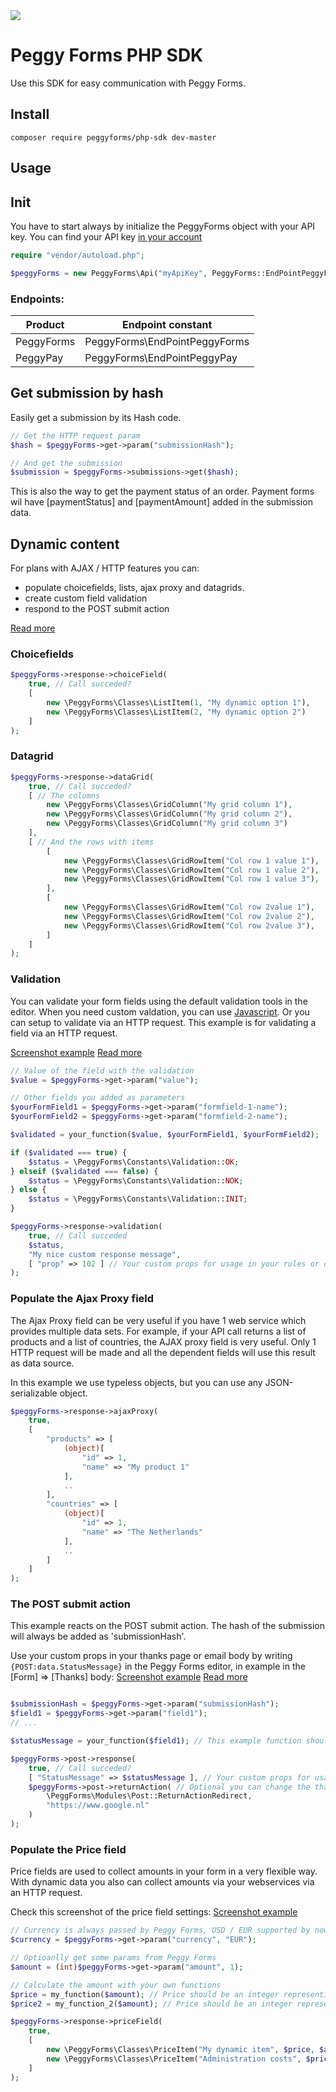 <img src="https://www.peggyforms.com/app/images/theme/peggyforms/logo.png">

Peggy Forms PHP SDK
========

Use this SDK for easy communication with Peggy Forms.

Install
-------
`composer require peggyforms/php-sdk dev-master`

Usage
--------

## Init

You have to start always by initialize the PeggyForms object with your API key.
You can find your API key [in your account](https://www.peggyforms.com/account#apikeys)

```php
require "vendor/autoload.php";

$peggyForms = new PeggyForms\Api("myApiKey", PeggyForms::EndPointPeggyForms);
```

### Endpoints:
| Product  | Endpoint constant |
| ------------- | ------------- |
| PeggyForms | PeggyForms\EndPointPeggyForms |
| PeggyPay | PeggyForms\EndPointPeggyPay |

## Get submission by hash

Easily get a submission by its Hash code.

```php
// Get the HTTP request param
$hash = $peggyForms->get->param("submissionHash");

// And get the submission
$submission = $peggyForms->submissions->get($hash);
```

This is also the way to get the payment status of an order. Payment forms wil have [paymentStatus] and [paymentAmount] added in the submission data.

## Dynamic content

For plans with AJAX / HTTP features you can:
- populate choicefields, lists, ajax proxy and datagrids.
- create custom field validation
- respond to the POST submit action

[Read more](https://www.peggyforms.com/features/integrations-webhooks-ajax/how-to-integrations-postsubmit)

### Choicefields

```php
$peggyForms->response->choiceField(
	true, // Call succeded?
	[
		new \PeggyForms\Classes\ListItem(1, "My dynamic option 1"),
		new \PeggyForms\Classes\ListItem(2, "My dynamic option 2")
	]
);
```

### Datagrid
```php
$peggyForms->response->dataGrid(
	true, // Call succeded?
	[ // The columns
		new \PeggyForms\Classes\GridColumn("My grid column 1"),
		new \PeggyForms\Classes\GridColumn("My grid column 2"),
		new \PeggyForms\Classes\GridColumn("My grid column 3")
	],
	[ // And the rows with items
		[
			new \PeggyForms\Classes\GridRowItem("Col row 1 value 1"),
			new \PeggyForms\Classes\GridRowItem("Col row 1 value 2"),
			new \PeggyForms\Classes\GridRowItem("Col row 1 value 3"),
		],
		[
			new \PeggyForms\Classes\GridRowItem("Col row 2value 1"),
			new \PeggyForms\Classes\GridRowItem("Col row 2value 2"),
			new \PeggyForms\Classes\GridRowItem("Col row 2value 3"),
		]
	]
);
```

### Validation

You can validate your form fields using the default validation tools in the editor.
When you need custom valdation, you can use [Javascript](https://www.peggyforms.com/features/javascript-api#validation).
Or you can setup to validate via an HTTP request. This example is for validating a field via an HTTP request.

[Screenshot example](https://www.peggyforms.com/app/images/content/sdk-validation.png)
[Read more](https://www.peggyforms.com/features/inputvalidation)

```php
// Value of the field with the validation
$value = $peggyForms->get->param("value");

// Other fields you added as parameters
$yourFormField1 = $peggyForms->get->param("formfield-1-name");
$yourFormField2 = $peggyForms->get->param("formfield-2-name");

$validated = your_function($value, $yourFormField1, $yourFormField2);

if ($validated === true) {
	$status = \PeggyForms\Constants\Validation::OK;
} elseif ($validated === false) {
	$status = \PeggyForms\Constants\Validation::NOK;
} else {
	$status = \PeggyForms\Constants\Validation::INIT;
}

$peggyForms->response->validation(
	true, // Call succeded
	$status,
	"My nice custom response message",
	[ "prop" => 102 ] // Your custom props for usage in your rules or display as text in your form
);
```

### Populate the Ajax Proxy field

The Ajax Proxy field can be very useful if you have 1 web service which provides multiple data sets.
For example, if your API call returns a list of products and a list of countries, the AJAX proxy field is very useful.
Only 1 HTTP request will be made and all the dependent fields will use this result as data source.

In this example we use typeless objects, but you can use any JSON-serializable object.

```php
$peggyForms->response->ajaxProxy(
	true,
	[
		"products" => [
			(object)[
				"id" => 1,
				"name" => "My product 1"
			],
			..
		],
		"countries" => [
			(object)[
				"id" => 1,
				"name" => "The Netherlands"
			],
			..
		]
	]
);
```

### The POST submit action

This example reacts on the POST submit action. The hash of the submission will always be added as 'submissionHash'.

Use your custom props in your thanks page or email body by writing `{POST:data.StatusMessage}` in the Peggy Forms editor, in example in the [Form] => [Thanks] body:
[Screenshot example](https://www.peggyforms.com/app/images/content/sdk-post-value.png)
[Read more](https://www.peggyforms.com/features/integrations-webhooks-ajax/how-to-integrations-postsubmit#postwebhook)

```php

$submissionHash = $peggyForms->get->param("submissionHash");
$field1 = $peggyForms->get->param("field1");
// ...

$statusMessage = your_function($field1); // This example function should return a string with a message

$peggyForms->post->response(
	true, // Call succeded?
	[ "StatusMessage" => $statusMessage ], // Your custom props for usage in the thanks page or email
	$peggyForms->post->returnAction( // Optional you can change the thankspage to an redirect
		\PeggForms\Modules\Post::ReturnActionRedirect,
		"https://www.google.nl"
	)
);
```

### Populate the Price field

Price fields are used to collect amounts in your form in a very flexible way.
With dynamic data you also can collect amounts via your webservices via an HTTP request.

Check this screenshot of the price field settings:
[Screenshot example](https://www.peggyforms.com/app/images/content/sdk-dynamic-price.png)

```php
// Currency is always passed by Peggy Forms, USD / EUR supported by now
$currency = $peggyForms->get->param("currency", "EUR");

// Optioanlly get some params from Peggy Forms
$amount = (int)$peggyForms->get->param("amount", 1);

// Calculate the amount with your own functions
$price = my_function($amount); // Price should be an integer representing cents
$price2 = my_function_2($amount); // Price should be an integer representing cents

$peggyForms->response->priceField(
	true,
	[
		new \PeggyForms\Classes\PriceItem("My dynamic item", $price, $amount, $currency),
		new \PeggyForms\Classes\PriceItem("Administration costs", $price2, 1, $currency)
	]
);
```